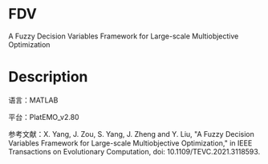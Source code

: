 # FDV
A Fuzzy Decision Variables Framework for Large-scale Multiobjective Optimization

# Description
语言：MATLAB

平台：PlatEMO_v2.80

参考文献：X. Yang, J. Zou, S. Yang, J. Zheng and Y. Liu, "A Fuzzy Decision Variables Framework for Large-scale Multiobjective Optimization," in IEEE Transactions on Evolutionary Computation, doi: 10.1109/TEVC.2021.3118593.
